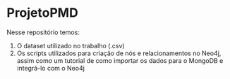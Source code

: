# ProjetoPMD
Nesse repositório temos:
1. O dataset utilizado no trabalho (.csv)
2. Os scripts utilizados para criação de nós e relacionamentos no Neo4j, assim como um tutorial de como importar os dados para o MongoDB e integrá-lo com o Neo4j
